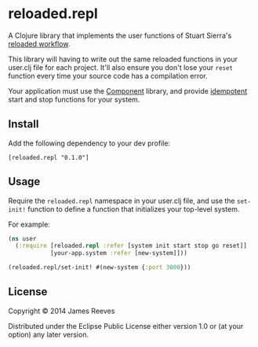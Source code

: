 # reloaded.repl

A Clojure library that implements the user functions of Stuart
Sierra's [reloaded workflow][1].

This library will having to write out the same reloaded functions in
your user.clj file for each project. It'll also ensure you don't lose
your `reset` function every time your source code has a compilation
error.

Your application must use the [Component][2] library, and provide
[idempotent][3] start and stop functions for your system.

[1]: http://thinkrelevance.com/blog/2013/06/04/clojure-workflow-reloaded
[2]: https://github.com/stuartsierra/component
[3]: https://en.wikipedia.org/wiki/Idempotence

## Install

Add the following dependency to your dev profile:

    [reloaded.repl "0.1.0"]

## Usage

Require the `reloaded.repl` namespace in your user.clj file, and use
the `set-init!` function to define a function that initializes your
top-level system.

For example:

```clojure
(ns user
  (:require [reloaded.repl :refer [system init start stop go reset]]
            [your-app.system :refer [new-system]]))

(reloaded.repl/set-init! #(new-system {:port 3000}))
```

## License

Copyright © 2014 James Reeves

Distributed under the Eclipse Public License either version 1.0 or (at
your option) any later version.
